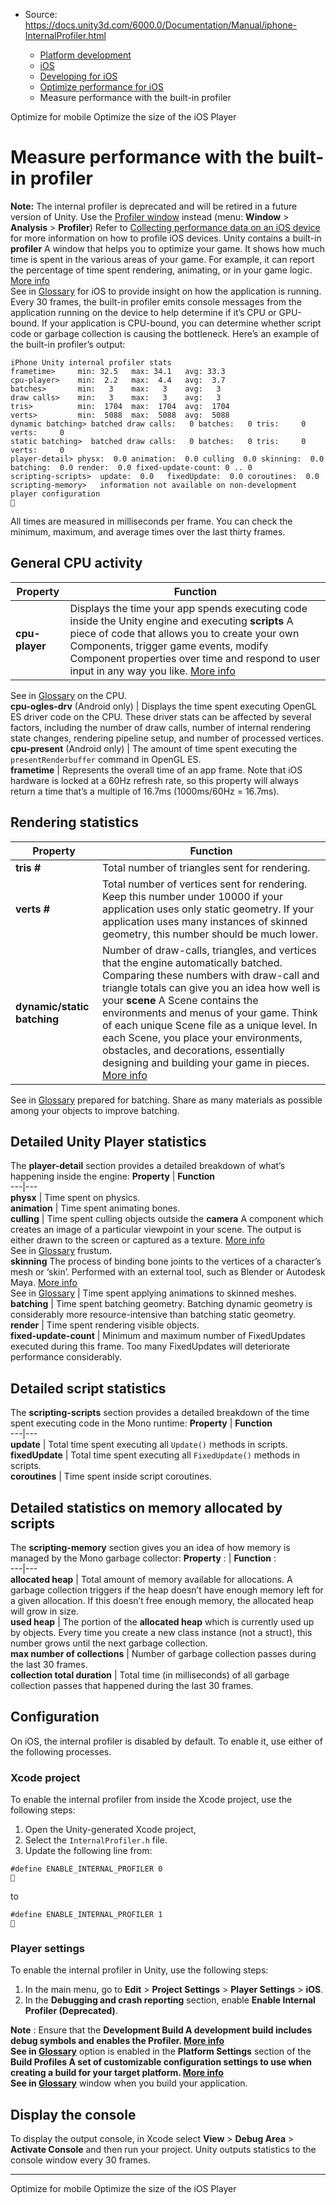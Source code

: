 * Source: https://docs.unity3d.com/6000.0/Documentation/Manual/iphone-InternalProfiler.html

  * [Platform development ](https://docs.unity3d.com/6000.0/Documentation/Manual/PlatformSpecific.html)
  * [iOS](https://docs.unity3d.com/6000.0/Documentation/Manual/iphone.html)
  * [Developing for iOS](https://docs.unity3d.com/6000.0/Documentation/Manual/ios-developing.html)
  * [Optimize performance for iOS](https://docs.unity3d.com/6000.0/Documentation/Manual/iphone-performance.html)
  * Measure performance with the built-in profiler


[](https://docs.unity3d.com/6000.0/Documentation/Manual/iphone-iOS-Optimization.html)
Optimize for mobile
[](https://docs.unity3d.com/6000.0/Documentation/Manual/iphone-playerSizeOptimization.html)
Optimize the size of the iOS Player
# Measure performance with the built-in profiler
**Note:** The internal profiler is deprecated and will be retired in a future version of Unity. Use the [Profiler window](https://docs.unity3d.com/6000.0/Documentation/Manual/ProfilerWindow.html) instead (menu: **Window** > **Analysis** > **Profiler**) Refer to [Collecting performance data on an iOS device](https://docs.unity3d.com/6000.0/Documentation/Manual/ios-profile-device.html) for more information on how to profile iOS devices.
Unity contains a built-in **profiler** A window that helps you to optimize your game. It shows how much time is spent in the various areas of your game. For example, it can report the percentage of time spent rendering, animating, or in your game logic. [More info](https://docs.unity3d.com/6000.0/Documentation/Manual/Profiler.html)  
See in [Glossary](https://docs.unity3d.com/6000.0/Documentation/Manual/Glossary.html#Profiler) for iOS to provide insight on how the application is running. Every 30 frames, the built-in profiler emits console messages from the application running on the device to help determine if it’s CPU or GPU-bound. If your application is CPU-bound, you can determine whether script code or garbage collection is causing the bottleneck.
Here’s an example of the built-in profiler’s output:
```
iPhone Unity internal profiler stats
frametime>     min: 32.5   max: 34.1   avg: 33.3
cpu-player>    min:  2.2   max:  4.4   avg:  3.7
batches>       min:   3    max:   3    avg:   3
draw calls>    min:   3    max:   3    avg:   3
tris>          min:  1704  max:  1704  avg:  1704
verts>         min:  5088  max:  5088  avg:  5088
dynamic batching> batched draw calls:   0 batches:   0 tris:     0 verts:     0
static batching>  batched draw calls:   0 batches:   0 tris:     0 verts:     0
player-detail> physx:  0.0 animation:  0.0 culling  0.0 skinning:  0.0 batching:  0.0 render:  0.0 fixed-update-count: 0 .. 0
scripting-scripts>  update:  0.0   fixedUpdate:  0.0 coroutines:  0.0 
scripting-memory>   information not available on non-development player configuration

```

All times are measured in milliseconds per frame. You can check the minimum, maximum, and average times over the last thirty frames.
## General CPU activity
**Property** | **Function**  
---|---  
**cpu-player** | Displays the time your app spends executing code inside the Unity engine and executing **scripts** A piece of code that allows you to create your own Components, trigger game events, modify Component properties over time and respond to user input in any way you like. [More info](https://docs.unity3d.com/6000.0/Documentation/Manual/creating-scripts.html)  
See in [Glossary](https://docs.unity3d.com/6000.0/Documentation/Manual/Glossary.html#Scripts) on the CPU.  
**cpu-ogles-drv** (Android only) | Displays the time spent executing OpenGL ES driver code on the CPU. These driver stats can be affected by several factors, including the number of draw calls, number of internal rendering state changes, rendering pipeline setup, and number of processed vertices.  
**cpu-present** (Android only) | The amount of time spent executing the `presentRenderbuffer` command in OpenGL ES.  
**frametime** | Represents the overall time of an app frame. Note that iOS hardware is locked at a 60Hz refresh rate, so this property will always return a time that’s a multiple of 16.7ms (1000ms/60Hz = 16.7ms).  
## Rendering statistics
**Property** | **Function**  
---|---  
**tris #** | Total number of triangles sent for rendering.  
**verts #** | Total number of vertices sent for rendering. Keep this number under 10000 if your application uses only static geometry. If your application uses many instances of skinned geometry, this number should be much lower.  
**dynamic/static batching** | Number of draw-calls, triangles, and vertices that the engine automatically batched. Comparing these numbers with draw-call and triangle totals can give you an idea how well is your **scene** A Scene contains the environments and menus of your game. Think of each unique Scene file as a unique level. In each Scene, you place your environments, obstacles, and decorations, essentially designing and building your game in pieces. [More info](https://docs.unity3d.com/6000.0/Documentation/Manual/CreatingScenes.html)  
See in [Glossary](https://docs.unity3d.com/6000.0/Documentation/Manual/Glossary.html#Scene) prepared for batching. Share as many materials as possible among your objects to improve batching.  
## Detailed Unity Player statistics
The **player-detail** section provides a detailed breakdown of what’s happening inside the engine:
**Property** | **Function**  
---|---  
**physx** | Time spent on physics.  
**animation** | Time spent animating bones.  
**culling** | Time spent culling objects outside the **camera** A component which creates an image of a particular viewpoint in your scene. The output is either drawn to the screen or captured as a texture. [More info](https://docs.unity3d.com/6000.0/Documentation/Manual/CamerasOverview.html)  
See in [Glossary](https://docs.unity3d.com/6000.0/Documentation/Manual/Glossary.html#Camera) frustum.  
**skinning** The process of binding bone joints to the vertices of a character’s mesh or ‘skin’. Performed with an external tool, such as Blender or Autodesk Maya. [More info](https://docs.unity3d.com/6000.0/Documentation/Manual/UsingHumanoidChars.html)  
See in [Glossary](https://docs.unity3d.com/6000.0/Documentation/Manual/Glossary.html#Skinning) | Time spent applying animations to skinned meshes.  
**batching** | Time spent batching geometry. Batching dynamic geometry is considerably more resource-intensive than batching static geometry.  
**render** | Time spent rendering visible objects.  
**fixed-update-count** | Minimum and maximum number of FixedUpdates executed during this frame. Too many FixedUpdates will deteriorate performance considerably.  
## Detailed script statistics
The **scripting-scripts** section provides a detailed breakdown of the time spent executing code in the Mono runtime:
**Property** | **Function**  
---|---  
**update** | Total time spent executing all `Update()` methods in scripts.  
**fixedUpdate** | Total time spent executing all `FixedUpdate()` methods in scripts.  
**coroutines** | Time spent inside script coroutines.  
## Detailed statistics on memory allocated by scripts
The **scripting-memory** section gives you an idea of how memory is managed by the Mono garbage collector:
**Property** : |  **Function** :  
---|---  
**allocated heap** | Total amount of memory available for allocations. A garbage collection triggers if the heap doesn’t have enough memory left for a given allocation. If this doesn’t free enough memory, the allocated heap will grow in size.  
**used heap** | The portion of the **allocated heap** which is currently used up by objects. Every time you create a new class instance (not a struct), this number grows until the next garbage collection.  
**max number of collections** | Number of garbage collection passes during the last 30 frames.  
**collection total duration** | Total time (in milliseconds) of all garbage collection passes that happened during the last 30 frames.  
## Configuration
On iOS, the internal profiler is disabled by default. To enable it, use either of the following processes.
### Xcode project
To enable the internal profiler from inside the Xcode project, use the following steps:
  1. Open the Unity-generated Xcode project,
  2. Select the `InternalProfiler.h` file.
  3. Update the following line from:

```
#define ENABLE_INTERNAL_PROFILER 0

```

to
```
#define ENABLE_INTERNAL_PROFILER 1

```

### Player settings
To enable the internal profiler in Unity, use the following steps:
  1. In the main menu, go to **Edit** > **Project Settings** > **Player Settings** > **iOS**.
  2. In the **Debugging and crash reporting** section, enable **Enable Internal Profiler (Deprecated)**.


**Note** : Ensure that the ****Development Build** A development build includes debug symbols and enables the Profiler. [More info](https://docs.unity.com/devops/en/manual/build-target-configurations#Build_target_advanced_settings_overview)  
See in [Glossary](https://docs.unity3d.com/6000.0/Documentation/Manual/Glossary.html#DevelopmentBuild)** option is enabled in the **Platform Settings** section of the ****Build Profiles** A set of customizable configuration settings to use when creating a build for your target platform. [More info](https://docs.unity3d.com/6000.0/Documentation/Manual/build-profiles.html)  
See in [Glossary](https://docs.unity3d.com/6000.0/Documentation/Manual/Glossary.html#Buildprofile)** window when you build your application.
## Display the console
To display the output console, in Xcode select **View** > **Debug Area** > **Activate Console** and then run your project. Unity outputs statistics to the console window every 30 frames.
* * *
[](https://docs.unity3d.com/6000.0/Documentation/Manual/iphone-iOS-Optimization.html)
Optimize for mobile
[](https://docs.unity3d.com/6000.0/Documentation/Manual/iphone-playerSizeOptimization.html)
Optimize the size of the iOS Player
